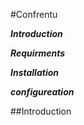 #Confrentu

***Introduction***

***Requirments***

***Installation***

***configureation***

##Introduction